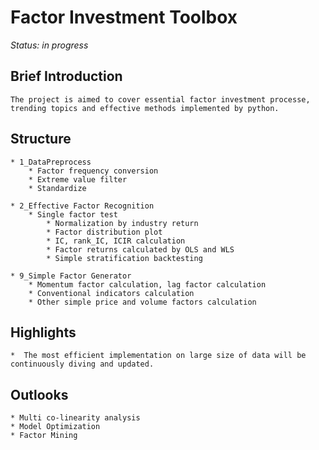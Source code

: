 # Factor Investment Toolbox

*Status: in progress*

## Brief Introduction

	The project is aimed to cover essential factor investment processe, trending topics and effective methods implemented by python.
	
## Structure
	* 1_DataPreprocess
		* Factor frequency conversion
		* Extreme value filter
		* Standardize
	
	* 2_Effective Factor Recognition
		* Single factor test
			* Normalization by industry return
			* Factor distribution plot
			* IC, rank_IC, ICIR calculation
			* Factor returns calculated by OLS and WLS
			* Simple stratification backtesting
			
	* 9_Simple Factor Generator
	 	* Momentum factor calculation, lag factor calculation
		* Conventional indicators calculation
		* Other simple price and volume factors calculation 
		
## Highlights
	*  The most efficient implementation on large size of data will be continuously diving and updated.


## Outlooks
	* Multi co-linearity analysis 
	* Model Optimization
	* Factor Mining
